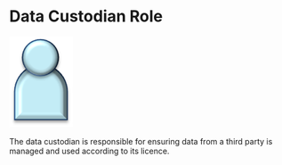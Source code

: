 <!-- SPDX-License-Identifier: CC-BY-4.0 -->
<!-- Copyright Contributors to the ODPi Data Governance project. -->

# Data Custodian Role

![Icon](data-custodian-role.png)

The data custodian is responsible for ensuring data from a third party is
managed and used according to its licence.
